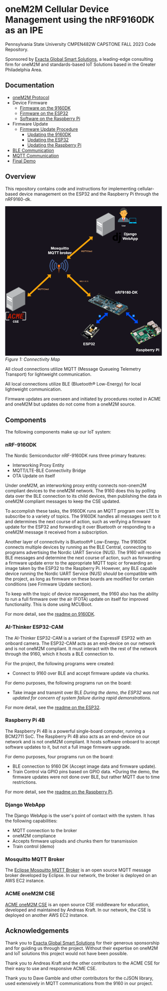 # oneM2M Cellular Device Management using the nRF9160DK as an IPE
Pennsylvania State University CMPEN482W CAPSTONE FALL 2023 Code Repository.

Sponsored by [Exacta Global Smart Solutions](https://www.exactagss.com/), a leading-edge consulting firm for oneM2M and standards-based IoT Solutions based in the Greater Philadelphia Area.

## Documentation 
- [oneM2M Protocol](docs/oneM2M.md) 
- Device Firmware 
	- [Firmware on the 9160DK](9160dk/readme.md) 
	 - [Firmware on the ESP32](ESP32/readme.md) 
	 - [Software on the Raspberry Pi](RPi/readme.md) 
 - Firmware Update 
	 - [Firmware Update Procedure](docs/firmwareUpdate.md) 
		 - [Updating the 9160DK](docs/9160Update.md) 
		 - [Updating the ESP32](docs/ESP32Update.md) 
		 - [Updating the Raspberry Pi](docs/RpiUpdate.md) 
 - [BLE Communication](docs/Bluetooth.md)
 - [MQTT Communication](docs/MQTT.md) 
 - [Final Demo](docs/demo.md)

## Overview

This repository contains code and instructions for implementing cellular-based device management on the ESP32 and the Raspberry Pi through the nRF9160-dk.

![connectivity map for whole project](images/connectivity.png)
*Figure 1: Connectivity Map*

All cloud connections utilize MQTT (Message Queueing Telemetry Transport) for lightweight communication.

All local connections utilize BLE (Bluetooth® Low-Energy) for local lightweight communication.

Firmware updates are overseen and initiated by procedures rooted in ACME and oneM2M but updates do not come from a oneM2M source.

## Components

The following components make up our IoT system:

### nRF-9160DK

The Nordic Semiconductor nRF-9160DK runs three primary features:

- Interworking Proxy Entity
- MQTT/LTE-BLE Connectivity Bridge
- OTA Update on itself

Under oneM2M, an interworking proxy entity connects non-onem2M compliant devices to the oneM2M network. The 9160 does this by polling data over the BLE connection to its child devices, then publishing the data in oneM2M compliant messages to keep the CSE updated. 

To accomplish these tasks, the 9160DK runs an MQTT program over LTE to subscribe to a variety of topics. The 9160DK handles all messages sent to it and determines the next course of action, such as verifying a firmware update for the ESP32 and forwarding it over Bluetooth or responding to a oneM2M message it received from a subscription.

Another layer of connectivity is Bluetooth® Low-Energy. The 9160DK connects multiple devices by running as the BLE Central, connecting to programs advertising the Nordic UART Service (NUS). The 9160 will receive BLE messages and determine the next course of action, such as forwarding a firmware update error to the appropriate MQTT topic or forwarding an image taken by the ESP32 to the Raspberry Pi. However, any BLE capable device running the Nordic UART Service (NUS) *should* be compatible with the project, as long as firmware on these boards are modified for certain conditions (see Firmware Update section).

To keep with the topic of device management, the 9160 also has the ability to run a full firmware over the air (FOTA) update on itself for improved functionality. This is done using MCUBoot.

For more detail, see the [readme on 9160DK](/9160dk/IPE_OTA/readme.md).

### AI-Thinker ESP32-CAM

The AI-Thinker ESP32-CAM is a variant of the EspressIF ESP32 with an onboard camera. The ESP32-CAM acts as an end-device on our network and is not oneM2M compliant. It must interact with the rest of the network through the 9160, which it hosts a BLE connection to.

For the project, the following programs were created:
- Connect to 9160 over BLE and accept firmware update via chunks.

For demo purposes, the following programs run on the board:

- Take image and transmit over BLE
*During the demo, the ESP32 was not updated for concern of system failure during rapid demonstrations.*

For more detail, see the [readme on the ESP32](/ESP32/readme.md).
### Raspberry Pi 4B

The Raspberry Pi 4B is a powerful single-board computer, running a BCM2711 SoC. The Raspberry Pi 4B also acts as an end-device on our network and is not oneM2M compliant. It hosts software onboard to accept software updates to it, but not a full image firmware upgrade.

For demo purposes, four programs run on the board:

- BLE connection to 9160 DK (Accept image data and firmware update).
- Train Control via GPIO pins based on GPIO data.
*During the demo, the firmware updates were not done over BLE, but rather MQTT due to time restrictions. 

For more detail, see the [readme on the Raspberry Pi](/RPi/readme.md).
### Django WebApp

The Django WebApp is the user's point of contact with the system. It has the following capabilities:

- MQTT connection to the broker
- oneM2M compliance
- Accepts firmware uploads and chunks them for transmission
- Train control (demo)

### Mosquitto MQTT Broker

The [Eclipse Mosquitto MQTT Broker](https://mosquitto.org/) is an open source MQTT message broker developed by Eclipse. In our network, the broker is deployed on an AWS EC2 instance.

### ACME oneM2M CSE

[ACME oneM2M CSE](https://github.com/ankraft/ACME-oneM2M-CSE) is an open source CSE middleware for education, developed and maintained by Andreas Kraft. In our network, the CSE is deployed on another AWS EC2 instance.

## Acknowledgements

Thank you to [Exacta Global Smart Solutions](https://www.exactagss.com/) for their generous sponsorship and for guiding us through the project. Without their expertise on oneM2M and IoT solutions this project would not have been possible.  

Thank you to Andreas Kraft and the other contributors to the ACME CSE for their easy to use and responsive ACME CSE. 

Thank you to Dave Gamble and other contributors for the cJSON library, used extensively in MQTT communications from the 9160 in our project.


